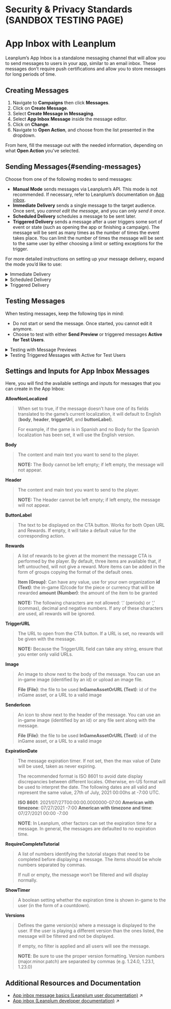 # Security & Privacy Standards (SANDBOX TESTING PAGE)

# App Inbox with Leanplum

Leanplum’s App Inbox is a standalone messaging channel that will allow you to send messages to users in your app, similar to an email inbox. These messages don’t require push certifications and allow you to store messages for long periods of time.

## Creating Messages 

1. Navigate to **Campaigns** then click **Messages**.
2. Click on **Create Message**.
3. Select **Create Message in Messaging**.
4. Select **App Inbox Message** inside the message editor.
5. Click on **Change**.
6. Navigate to **Open Action**, and choose from the list presented in the dropdown.

From here, fill the message out with the needed information, depending on what **Open Action** you’ve selected.

## Sending Messages{#sending-messages}

Choose from one of the following modes to send messages:

* **Manual Mode** sends messages via Leanplum’s API. This mode is not recommended. If necessary, refer to Leanplum’s documentation on [App inbox](https://docs.leanplum.com/reference/app-inbox).
* **Immediate Delivery** sends a single message to the target audience. Once sent, you _cannot edit the message_, and you can _only send it once_.
* **Scheduled Delivery** schedules a message to be sent later.
* **Triggered Delivery** sends a message after a user triggers some sort of event or state (such as opening the app or finishing a campaign). The message will be sent as many times as the number of times the event takes place. You can limit the number of times the message will be sent to the same user by either choosing a limit or setting exceptions for the trigger.

For more detailed instructions on setting up your message delivery, expand the mode you’d like to use:

<details>
    <summary>Immediate Delivery</summary>
1. Set the delivery type to **Immediate**. You can find the delivery options near the bottom of the page.
2. Click **Send Now** at the top of the window when you are done constructing your message.
</details>

<details>
    <summary>Scheduled Delivery</summary>
1. Select the delivery type **Scheduled**. You can find the delivery options near the bottom of the page.
2. Enter the **date** you would like the message to be sent.
3. Select the time zone you would like to target and enter the time. You can also choose **optimal time** to let Leanplum decide at which time the user is more likely to be playing the game.

When you need to make a change to an existing message, you can unschedule the message as long as it hasn’t been sent. Look for the **Unschedule** button at the top of the page. Once unscheduled, edit your message and then re-schedule.
</details>

<details>
    <summary>Triggered Delivery</summary>
:::info
 
Leanplum includes many trigger options called “Display Event Options”, which you can find at Display Event Options (Leanplum documentation). These include triggers like opening or closing the app, or changing geographical regions.

:::

1. Select the delivery type **Scheduled**. You can find the delivery options near the bottom of the page.
2. Choose the **trigger** you want to listen for.
3. Set a **delay**, which sets how much time should pass before sending the message. For immediate sending, choose 0 seconds.
4. Choose to set **exclusions** and a **limit** as conditions for sending the message.
5. Click **Start** to enable this message once you have finished constructing your message. From that point onward any user that triggers the chosen event and isn’t _excluded_ and hasn’t reached the _limit_ will receive the message.

**Triggering a message for a Game Event**

Many times, you will need to send a message when a user starts or finishes an event in your game. For this type of action, select and customize the **User Triggers Event** option. Choose the event from a list of already registered events, or write the event manually. If you manually write an event, ensure that the name you write is the same as the event name being sent from the app.

1. From the list of triggers, select **User triggers** event.
2. Select a registered event or enter a new one.
3. Press **Enter** once you’ve selected your registered event.
4. The conditions for the event will be added to the message. You can keep adding as many as you need by clicking on the **OR** button. If any of them are called, the message will be sent.
</details>


## Testing Messages 

When testing messages, keep the following tips in mind:

* Do not start or send the message. Once started, you cannot edit it anymore.
* Choose to test with either **Send Preview** or triggered messages **Active for Test Users**.


<details>
    <summary>Testing with Message Previews</summary>
If you are constructing a message, you can choose to send a preview to your test devices.

:::warning

Message previews will be sent to **all** users under the target audience. If you don’t want to spam your fellow developers, create an audience with only the devices where you will be testing the message.

:::

To send a preview, click on **Send Preview**. Your device should already be registered as a test device and be listed under the target audience for the message if one is selected.
</details>


<details>
    <summary>Testing Triggered Messages with Active for Test Users</summary>
To test messages that are sent after a user triggers some sort of event or state, set up the message as described in [Sending Messages](#sending-messages). _Do not start the message._

Next, check the box for **Active for test devices**. As long as this option is set, all players using a dev version of the game will receive the message when they trigger the event (and only when they trigger it).
</details>

## Settings and Inputs for App Inbox Messages 
Here, you will find the available settings and inputs for messages that you can create in the App Inbox:

**AllowNonLocalized**

> When set to true, if the message doesn’t have one of its fields translated to the game’s current localization, it will default to English (**body**, **header**, **triggerUrl**, and **buttonLabel**). 
> 
> For example, if the game is in Spanish and no Body for the Spanish localization has been set, it will use the English version.

**Body**

> The content and main text you want to send to the player. 
> 
> **NOTE:** The Body cannot be left empty; if left empty, the message will not appear.

**Header**

> The content and main text you want to send to the player.
> 
> **NOTE:** The Header cannot be left empty; if left empty, the message will not appear.

**ButtonLabel**

> The text to be displayed on the CTA button. Works for both Open URL and Rewards. If empty, it will take a default value for the corresponding action.

**Rewards**

> A list of rewards to be given at the moment the message CTA is performed by the player. By default, three items are available that, if left untouched, will not give a reward. More items can be added in the form of groups copying the format of the default ones.
> 
> **Item (Group)**: Can have any value, use for your own organization
> **id (Text)**: the in-game ID/code for the piece or currency that will be rewarded
> **amount (Number)**: the amount of the item to be granted
> 
> **NOTE:** The following characters are not allowed: ‘.’ (periods) or ‘,’ (commas), decimal and negative numbers. If any of these characters are used, all rewards will be ignored.

**TriggerURL**

> The URL to open from the CTA button. If a URL is set, no rewards will be given with the message.
> 
> **NOTE:** Because the TriggerURL field can take any string, ensure that you enter only valid URLs.

**Image**

> An image to show next to the body of the message. You can use an in-game image (identified by an id) or upload an image file.
> 
> **File (File)**: the file to be used
> **InGameAssetOrURL (Text)**: id of the inGame asset, or a URL to a valid image

**SenderIcon**

> An icon to show next to the header of the message. You can use an in-game image (identified by an id) or any file sent along with the message.
> 
> **File (File)**: the file to be used
> **InGameAssetOrURL (Text)**: id of the inGame asset, or a URL to a valid image

**ExpirationDate**

> The message expiration timer. If not set, then the max value of Date will be used, taken as never expiring. 
> 
> The recommended format is ISO 8601 to avoid date display discrepancies between different locales. Otherwise, en-US format will be used to interpret the date. The following dates are all valid and represent the same value, 27th of July, 2021 00:00hs at -7:00 UTC.
> 
> **ISO 8601**: 2021/07/27T00:00:00.0000000-07:00 
> **American with timezone**: 07/27/2021 -7:00 
> **American with timezone and time**: 07/27/2021 00:00 -7:00 
> 
> **NOTE**: In Leanplum, other factors can set the expiration time for a message. In general, the messages are defaulted to no expiration time.

**RequireCompleteTutorial**

> A list of numbers identifying the tutorial stages that need to be completed before displaying a message. The items should be whole numbers separated by commas.
>
> If null or empty, the message won’t be filtered and will display normally. 

**ShowTimer**

> A boolean setting whether the expiration time is shown in-game to the user (in the form of a countdown).
 
**Versions**

> Defines the game version(s) where a message is displayed to the user. If the user is playing a different version than the ones listed, the message will be filtered and not be displayed.
> 
> If empty, no filter is applied and all users will see the message.
> 
> **NOTE**: Be sure to use the proper version formatting. Version numbers (major.minor.patch) are separated by commas (e.g. 1.24.0, 1.23.1, 1.23.0)

## Additional Resources and Documentation 
- [App inbox message basics (Leanplum user documentation)](https://docs.leanplum.com/docs/app-inbox-messages) :arrow_upper_right:
- [App inbox (Leanplum developer documentation)](https://docs.leanplum.com/reference/app-inbox) :arrow_upper_right:
